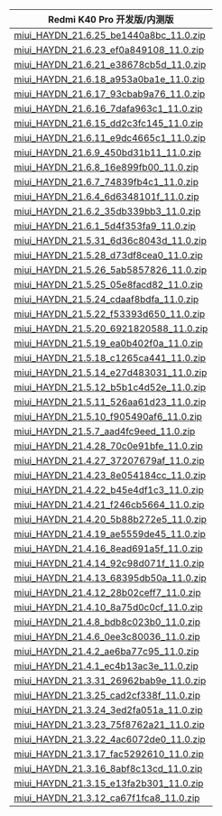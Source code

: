 | Redmi K40 Pro  开发版/内测版    |
| ---- |
| [miui_HAYDN_21.6.25_be1440a8bc_11.0.zip](https://hugeota.d.miui.com/21.6.25/miui_HAYDN_21.6.25_be1440a8bc_11.0.zip)    |
| [miui_HAYDN_21.6.23_ef0a849108_11.0.zip](https://hugeota.d.miui.com/21.6.23/miui_HAYDN_21.6.23_ef0a849108_11.0.zip)    |
| [miui_HAYDN_21.6.21_e38678cb5d_11.0.zip](https://hugeota.d.miui.com/21.6.21/miui_HAYDN_21.6.21_e38678cb5d_11.0.zip)    |
| [miui_HAYDN_21.6.18_a953a0ba1e_11.0.zip](https://hugeota.d.miui.com/21.6.18/miui_HAYDN_21.6.18_a953a0ba1e_11.0.zip)    |
| [miui_HAYDN_21.6.17_93cbab9a76_11.0.zip](https://hugeota.d.miui.com/21.6.17/miui_HAYDN_21.6.17_93cbab9a76_11.0.zip)    |
| [miui_HAYDN_21.6.16_7dafa963c1_11.0.zip](https://hugeota.d.miui.com/21.6.16/miui_HAYDN_21.6.16_7dafa963c1_11.0.zip)    |
| [miui_HAYDN_21.6.15_dd2c3fc145_11.0.zip](https://hugeota.d.miui.com/21.6.15/miui_HAYDN_21.6.15_dd2c3fc145_11.0.zip)    |
| [miui_HAYDN_21.6.11_e9dc4665c1_11.0.zip](https://hugeota.d.miui.com/21.6.11/miui_HAYDN_21.6.11_e9dc4665c1_11.0.zip)    |
| [miui_HAYDN_21.6.9_450bd31b11_11.0.zip](https://hugeota.d.miui.com/21.6.9/miui_HAYDN_21.6.9_450bd31b11_11.0.zip)    |
| [miui_HAYDN_21.6.8_16e899fb00_11.0.zip](https://hugeota.d.miui.com/21.6.8/miui_HAYDN_21.6.8_16e899fb00_11.0.zip)    |
| [miui_HAYDN_21.6.7_74839fb4c1_11.0.zip](https://hugeota.d.miui.com/21.6.7/miui_HAYDN_21.6.7_74839fb4c1_11.0.zip)    |
| [miui_HAYDN_21.6.4_6d6348101f_11.0.zip](https://hugeota.d.miui.com/21.6.4/miui_HAYDN_21.6.4_6d6348101f_11.0.zip)    |
| [miui_HAYDN_21.6.2_35db339bb3_11.0.zip](https://hugeota.d.miui.com/21.6.2/miui_HAYDN_21.6.2_35db339bb3_11.0.zip)    |
| [miui_HAYDN_21.6.1_5d4f353fa9_11.0.zip](https://hugeota.d.miui.com/21.6.1/miui_HAYDN_21.6.1_5d4f353fa9_11.0.zip)    |
| [miui_HAYDN_21.5.31_6d36c8043d_11.0.zip](https://hugeota.d.miui.com/21.5.31/miui_HAYDN_21.5.31_6d36c8043d_11.0.zip)    |
| [miui_HAYDN_21.5.28_d73df8cea0_11.0.zip](https://hugeota.d.miui.com/21.5.28/miui_HAYDN_21.5.28_d73df8cea0_11.0.zip)    |
| [miui_HAYDN_21.5.26_5ab5857826_11.0.zip](https://hugeota.d.miui.com/21.5.26/miui_HAYDN_21.5.26_5ab5857826_11.0.zip)    |
| [miui_HAYDN_21.5.25_05e8facd82_11.0.zip](https://hugeota.d.miui.com/21.5.25/miui_HAYDN_21.5.25_05e8facd82_11.0.zip)    |
| [miui_HAYDN_21.5.24_cdaaf8bdfa_11.0.zip](https://hugeota.d.miui.com/21.5.24/miui_HAYDN_21.5.24_cdaaf8bdfa_11.0.zip)    |
| [miui_HAYDN_21.5.22_f53393d650_11.0.zip](https://hugeota.d.miui.com/21.5.22/miui_HAYDN_21.5.22_f53393d650_11.0.zip)    |
| [miui_HAYDN_21.5.20_6921820588_11.0.zip](https://hugeota.d.miui.com/21.5.20/miui_HAYDN_21.5.20_6921820588_11.0.zip)    |
| [miui_HAYDN_21.5.19_ea0b402f0a_11.0.zip](https://hugeota.d.miui.com/21.5.19/miui_HAYDN_21.5.19_ea0b402f0a_11.0.zip)    |
| [miui_HAYDN_21.5.18_c1265ca441_11.0.zip](https://hugeota.d.miui.com/21.5.18/miui_HAYDN_21.5.18_c1265ca441_11.0.zip)    |
| [miui_HAYDN_21.5.14_e27d483031_11.0.zip](https://hugeota.d.miui.com/21.5.14/miui_HAYDN_21.5.14_e27d483031_11.0.zip)    |
| [miui_HAYDN_21.5.12_b5b1c4d52e_11.0.zip](https://hugeota.d.miui.com/21.5.12/miui_HAYDN_21.5.12_b5b1c4d52e_11.0.zip)    |
| [miui_HAYDN_21.5.11_526aa61d23_11.0.zip](https://hugeota.d.miui.com/21.5.11/miui_HAYDN_21.5.11_526aa61d23_11.0.zip)    |
| [miui_HAYDN_21.5.10_f905490af6_11.0.zip](https://hugeota.d.miui.com/21.5.10/miui_HAYDN_21.5.10_f905490af6_11.0.zip)    |
| [miui_HAYDN_21.5.7_aad4fc9eed_11.0.zip](https://hugeota.d.miui.com/21.5.7/miui_HAYDN_21.5.7_aad4fc9eed_11.0.zip)    |
| [miui_HAYDN_21.4.28_70c0e91bfe_11.0.zip](https://hugeota.d.miui.com/21.4.28/miui_HAYDN_21.4.28_70c0e91bfe_11.0.zip)    |
| [miui_HAYDN_21.4.27_37207679af_11.0.zip](https://hugeota.d.miui.com/21.4.27/miui_HAYDN_21.4.27_37207679af_11.0.zip)    |
| [miui_HAYDN_21.4.23_8e054184cc_11.0.zip](https://hugeota.d.miui.com/21.4.23/miui_HAYDN_21.4.23_8e054184cc_11.0.zip)    |
| [miui_HAYDN_21.4.22_b45e4df1c3_11.0.zip](https://hugeota.d.miui.com/21.4.22/miui_HAYDN_21.4.22_b45e4df1c3_11.0.zip)    |
| [miui_HAYDN_21.4.21_f246cb5664_11.0.zip](https://hugeota.d.miui.com/21.4.21/miui_HAYDN_21.4.21_f246cb5664_11.0.zip)    |
| [miui_HAYDN_21.4.20_5b88b272e5_11.0.zip](https://hugeota.d.miui.com/21.4.20/miui_HAYDN_21.4.20_5b88b272e5_11.0.zip)    |
| [miui_HAYDN_21.4.19_ae5559de45_11.0.zip](https://hugeota.d.miui.com/21.4.19/miui_HAYDN_21.4.19_ae5559de45_11.0.zip)    |
| [miui_HAYDN_21.4.16_8ead691a5f_11.0.zip](https://hugeota.d.miui.com/21.4.16/miui_HAYDN_21.4.16_8ead691a5f_11.0.zip)    |
| [miui_HAYDN_21.4.14_92c98d071f_11.0.zip](https://hugeota.d.miui.com/21.4.14/miui_HAYDN_21.4.14_92c98d071f_11.0.zip)    |
| [miui_HAYDN_21.4.13_68395db50a_11.0.zip](https://hugeota.d.miui.com/21.4.13/miui_HAYDN_21.4.13_68395db50a_11.0.zip)    |
| [miui_HAYDN_21.4.12_28b02ceff7_11.0.zip](https://hugeota.d.miui.com/21.4.12/miui_HAYDN_21.4.12_28b02ceff7_11.0.zip)    |
| [miui_HAYDN_21.4.10_8a75d0c0cf_11.0.zip](https://hugeota.d.miui.com/21.4.10/miui_HAYDN_21.4.10_8a75d0c0cf_11.0.zip)    |
| [miui_HAYDN_21.4.8_bdb8c023b0_11.0.zip](https://hugeota.d.miui.com/21.4.8/miui_HAYDN_21.4.8_bdb8c023b0_11.0.zip)    |
| [miui_HAYDN_21.4.6_0ee3c80036_11.0.zip](https://hugeota.d.miui.com/21.4.6/miui_HAYDN_21.4.6_0ee3c80036_11.0.zip)    |
| [miui_HAYDN_21.4.2_ae6ba77c95_11.0.zip](https://hugeota.d.miui.com/21.4.2/miui_HAYDN_21.4.2_ae6ba77c95_11.0.zip)    |
| [miui_HAYDN_21.4.1_ec4b13ac3e_11.0.zip](https://hugeota.d.miui.com/21.4.1/miui_HAYDN_21.4.1_ec4b13ac3e_11.0.zip)    |
| [miui_HAYDN_21.3.31_26962bab9e_11.0.zip](https://hugeota.d.miui.com/21.3.31/miui_HAYDN_21.3.31_26962bab9e_11.0.zip)    |
| [miui_HAYDN_21.3.25_cad2cf338f_11.0.zip](https://hugeota.d.miui.com/21.3.25/miui_HAYDN_21.3.25_cad2cf338f_11.0.zip)    |
| [miui_HAYDN_21.3.24_3ed2fa051a_11.0.zip](https://hugeota.d.miui.com/21.3.24/miui_HAYDN_21.3.24_3ed2fa051a_11.0.zip)    |
| [miui_HAYDN_21.3.23_75f8762a21_11.0.zip](https://hugeota.d.miui.com/21.3.23/miui_HAYDN_21.3.23_75f8762a21_11.0.zip)    |
| [miui_HAYDN_21.3.22_4ac6072de0_11.0.zip](https://hugeota.d.miui.com/21.3.22/miui_HAYDN_21.3.22_4ac6072de0_11.0.zip)    |
| [miui_HAYDN_21.3.17_fac5292610_11.0.zip](https://hugeota.d.miui.com/21.3.17/miui_HAYDN_21.3.17_fac5292610_11.0.zip)    |
| [miui_HAYDN_21.3.16_8abf8c13cd_11.0.zip](https://hugeota.d.miui.com/21.3.16/miui_HAYDN_21.3.16_8abf8c13cd_11.0.zip)    |
| [miui_HAYDN_21.3.15_e13fa2b301_11.0.zip](https://hugeota.d.miui.com/21.3.15/miui_HAYDN_21.3.15_e13fa2b301_11.0.zip)    |
| [miui_HAYDN_21.3.12_ca67f1fca8_11.0.zip](https://hugeota.d.miui.com/21.3.12/miui_HAYDN_21.3.12_ca67f1fca8_11.0.zip)    |

